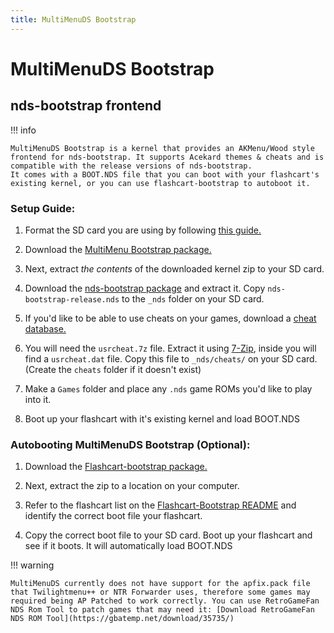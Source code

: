 ```yaml
---
title: MultiMenuDS Bootstrap
---
```


# MultiMenuDS Bootstrap
## nds-bootstrap frontend

!!! info

    MultiMenuDS Bootstrap is a kernel that provides an AKMenu/Wood style frontend for nds-bootstrap. It supports Acekard themes & cheats and is compatible with the release versions of nds-bootstrap.
    It comes with a BOOT.NDS file that you can boot with your flashcart's existing kernel, or you can use flashcart-bootstrap to autoboot it.

### Setup Guide:

1. Format the SD card you are using by following [this guide.](https://wiki.hacks.guide/wiki/Formatting_an_SD_card)

1. Download the [MultiMenu Bootstrap package.](https://github.com/coderkei/MultiMenuDS/releases/latest/download/Bootstrap_MultiMenu.zip)

1. Next, extract *the contents* of the downloaded kernel zip to your SD card.

1. Download the [nds-bootstrap package](https://github.com/DS-Homebrew/nds-bootstrap/releases/latest/download/nds-bootstrap.zip) and extract it. Copy `nds-bootstrap-release.nds` to the `_nds` folder on your SD card.

1. If you'd like to be able to use cheats on your games, download a [cheat database.](https://github.com/DeadSkullzJr/NDS-i-Cheat-Databases/releases/latest)

1. You will need the `usrcheat.7z` file. Extract it using [7-Zip](https://www.7-zip.org/), inside you will find a `usrcheat.dat` file. Copy this file to `_nds/cheats/` on your SD card. (Create the `cheats` folder if it doesn't exist)

1. Make a `Games` folder and place any `.nds` game ROMs you'd like to play into it.

1. Boot up your flashcart with it's existing kernel and load BOOT.NDS

### Autobooting MultiMenuDS Bootstrap (Optional):

1. Download the [Flashcart-bootstrap package.](https://github.com/lifehackerhansol/flashcard-bootstrap/releases/latest/download/bootstrap.zip)

1. Next, extract the zip to a location on your computer.

1. Refer to the flashcart list on the [Flashcart-Bootstrap README](https://github.com/lifehackerhansol/flashcard-bootstrap?tab=readme-ov-file#flashcard-bootstrap) and identify the correct boot file your flashcart.

1. Copy the correct boot file to your SD card. Boot up your flashcart and see if it boots. It will automatically load BOOT.NDS

!!! warning

    MultiMenuDS currently does not have support for the apfix.pack file that Twilightmenu++ or NTR Forwarder uses, therefore some games may required being AP Patched to work correctly. You can use RetroGameFan NDS Rom Tool to patch games that may need it: [Download RetroGameFan NDS ROM Tool](https://gbatemp.net/download/35735/)